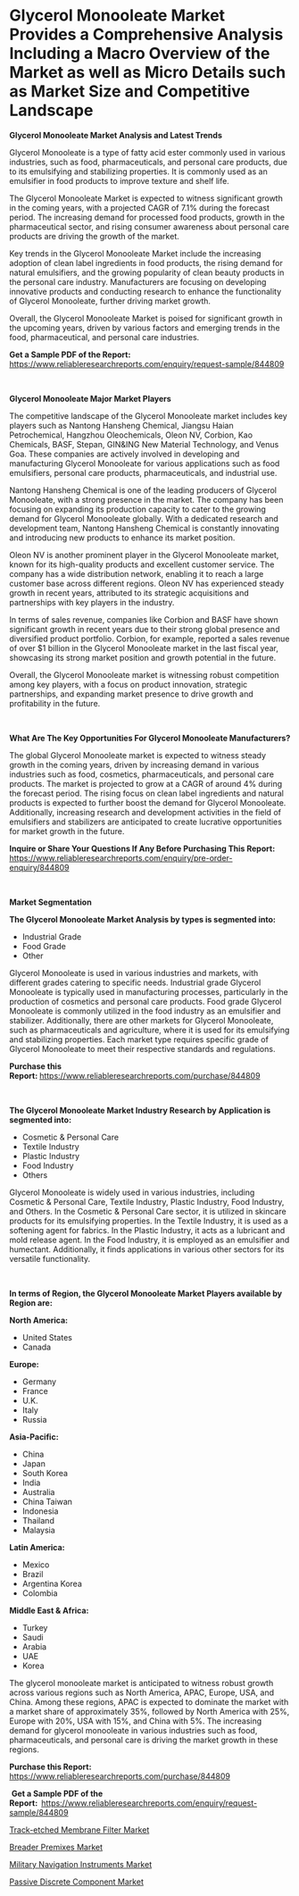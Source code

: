 <p><h1>Glycerol Monooleate Market Provides a Comprehensive Analysis Including a Macro Overview of the Market as well as Micro Details such as Market Size and Competitive Landscape</h1></p><p><strong>Glycerol Monooleate Market Analysis and Latest Trends</strong></p>
<p><p>Glycerol Monooleate is a type of fatty acid ester commonly used in various industries, such as food, pharmaceuticals, and personal care products, due to its emulsifying and stabilizing properties. It is commonly used as an emulsifier in food products to improve texture and shelf life.</p><p>The Glycerol Monooleate Market is expected to witness significant growth in the coming years, with a projected CAGR of 7.1% during the forecast period. The increasing demand for processed food products, growth in the pharmaceutical sector, and rising consumer awareness about personal care products are driving the growth of the market.</p><p>Key trends in the Glycerol Monooleate Market include the increasing adoption of clean label ingredients in food products, the rising demand for natural emulsifiers, and the growing popularity of clean beauty products in the personal care industry. Manufacturers are focusing on developing innovative products and conducting research to enhance the functionality of Glycerol Monooleate, further driving market growth.</p><p>Overall, the Glycerol Monooleate Market is poised for significant growth in the upcoming years, driven by various factors and emerging trends in the food, pharmaceutical, and personal care industries.</p></p>
<p><strong>Get a Sample PDF of the Report:&nbsp;</strong> <a href="https://www.reliableresearchreports.com/enquiry/request-sample/844809">https://www.reliableresearchreports.com/enquiry/request-sample/844809</a></p>
<p>&nbsp;</p>
<p><strong>Glycerol Monooleate Major Market Players</strong></p>
<p><p>The competitive landscape of the Glycerol Monooleate market includes key players such as Nantong Hansheng Chemical, Jiangsu Haian Petrochemical, Hangzhou Oleochemicals, Oleon NV, Corbion, Kao Chemicals, BASF, Stepan, GIN&ING New Material Technology, and Venus Goa. These companies are actively involved in developing and manufacturing Glycerol Monooleate for various applications such as food emulsifiers, personal care products, pharmaceuticals, and industrial use.</p><p>Nantong Hansheng Chemical is one of the leading producers of Glycerol Monooleate, with a strong presence in the market. The company has been focusing on expanding its production capacity to cater to the growing demand for Glycerol Monooleate globally. With a dedicated research and development team, Nantong Hansheng Chemical is constantly innovating and introducing new products to enhance its market position.</p><p>Oleon NV is another prominent player in the Glycerol Monooleate market, known for its high-quality products and excellent customer service. The company has a wide distribution network, enabling it to reach a large customer base across different regions. Oleon NV has experienced steady growth in recent years, attributed to its strategic acquisitions and partnerships with key players in the industry.</p><p>In terms of sales revenue, companies like Corbion and BASF have shown significant growth in recent years due to their strong global presence and diversified product portfolio. Corbion, for example, reported a sales revenue of over $1 billion in the Glycerol Monooleate market in the last fiscal year, showcasing its strong market position and growth potential in the future.</p><p>Overall, the Glycerol Monooleate market is witnessing robust competition among key players, with a focus on product innovation, strategic partnerships, and expanding market presence to drive growth and profitability in the future.</p></p>
<p>&nbsp;</p>
<p><strong>What Are The Key Opportunities For Glycerol Monooleate Manufacturers?</strong></p>
<p><p>The global Glycerol Monooleate market is expected to witness steady growth in the coming years, driven by increasing demand in various industries such as food, cosmetics, pharmaceuticals, and personal care products. The market is projected to grow at a CAGR of around 4% during the forecast period. The rising focus on clean label ingredients and natural products is expected to further boost the demand for Glycerol Monooleate. Additionally, increasing research and development activities in the field of emulsifiers and stabilizers are anticipated to create lucrative opportunities for market growth in the future.</p></p>
<p><strong>Inquire or Share Your Questions If Any Before Purchasing This Report:</strong> <a href="https://www.reliableresearchreports.com/enquiry/pre-order-enquiry/844809">https://www.reliableresearchreports.com/enquiry/pre-order-enquiry/844809</a></p>
<p>&nbsp;</p>
<p><strong>Market Segmentation</strong></p>
<p><strong>The Glycerol Monooleate Market Analysis by types is segmented into:</strong></p>
<p><ul><li>Industrial Grade</li><li>Food Grade</li><li>Other</li></ul></p>
<p><p>Glycerol Monooleate is used in various industries and markets, with different grades catering to specific needs. Industrial grade Glycerol Monooleate is typically used in manufacturing processes, particularly in the production of cosmetics and personal care products. Food grade Glycerol Monooleate is commonly utilized in the food industry as an emulsifier and stabilizer. Additionally, there are other markets for Glycerol Monooleate, such as pharmaceuticals and agriculture, where it is used for its emulsifying and stabilizing properties. Each market type requires specific grade of Glycerol Monooleate to meet their respective standards and regulations.</p></p>
<p><strong>Purchase this Report:&nbsp;</strong><a href="https://www.reliableresearchreports.com/purchase/844809">https://www.reliableresearchreports.com/purchase/844809</a></p>
<p>&nbsp;</p>
<p><strong>The Glycerol Monooleate Market Industry Research by Application is segmented into:</strong></p>
<p><ul><li>Cosmetic & Personal Care</li><li>Textile Industry</li><li>Plastic Industry</li><li>Food Industry</li><li>Others</li></ul></p>
<p><p>Glycerol Monooleate is widely used in various industries, including Cosmetic & Personal Care, Textile Industry, Plastic Industry, Food Industry, and Others. In the Cosmetic & Personal Care sector, it is utilized in skincare products for its emulsifying properties. In the Textile Industry, it is used as a softening agent for fabrics. In the Plastic Industry, it acts as a lubricant and mold release agent. In the Food Industry, it is employed as an emulsifier and humectant. Additionally, it finds applications in various other sectors for its versatile functionality.</p></p>
<p>&nbsp;</p>
<p><strong>In terms of Region, the Glycerol Monooleate Market Players available by Region are:</strong></p>
<p>
    <p> <strong> North America: </strong>
        <ul>
            <li>United States</li>
            <li>Canada</li>
        </ul>
        </p> 
    <p> <strong> Europe: </strong>
        <ul>
            <li>Germany</li>
            <li>France</li>
            <li>U.K.</li>
            <li>Italy</li>
            <li>Russia</li>
        </ul>
        </p> 
    <p> <strong> Asia-Pacific: </strong>
        <ul>
            <li>China</li>
            <li>Japan</li>
            <li>South Korea</li>
            <li>India</li>
            <li>Australia</li>
            <li>China Taiwan</li>
            <li>Indonesia</li>
            <li>Thailand</li>
            <li>Malaysia</li>
        </ul>
        </p> 
    <p> <strong> Latin America: </strong>
        <ul>
            <li>Mexico</li>
            <li>Brazil</li>
            <li>Argentina Korea</li>
            <li>Colombia</li>
        </ul>
        </p> 
    <p> <strong> Middle East & Africa: </strong>
        <ul>
            <li>Turkey</li>
            <li>Saudi</li>
            <li>Arabia</li>
            <li>UAE</li>
            <li>Korea</li>
        </ul>
    </p>
    </p>
<p><p>The glycerol monooleate market is anticipated to witness robust growth across various regions such as North America, APAC, Europe, USA, and China. Among these regions, APAC is expected to dominate the market with a market share of approximately 35%, followed by North America with 25%, Europe with 20%, USA with 15%, and China with 5%. The increasing demand for glycerol monooleate in various industries such as food, pharmaceuticals, and personal care is driving the market growth in these regions.</p></p>
<p><strong>Purchase this Report: </strong><a href="https://www.reliableresearchreports.com/purchase/844809">https://www.reliableresearchreports.com/purchase/844809</a></p>
<p>&nbsp;<strong>Get a Sample PDF of the Report:&nbsp;&nbsp;</strong><a href="https://www.reliableresearchreports.com/enquiry/request-sample/844809">https://www.reliableresearchreports.com/enquiry/request-sample/844809</a></p>
<p><strong></strong></p>
<p><p><a href="https://view.publitas.com/reportprime-1/track-etched-membrane-filter-market-research-report-unlocks-analysis-on-the-market-financial-status-market-size-and-market-revenue-upto-2030/">Track-etched Membrane Filter Market</a></p><p><a href="https://view.publitas.com/reportprime-1/breader-premixes-market-provides-a-comprehensive-analysis-including-a-macro-overview-of-the-market-as-well-as-micro-details-such-as-market-size-and-competitive-landscape/">Breader Premixes Market</a></p><p><a href="https://view.publitas.com/reportprime-1/military-navigation-instruments-market-analysis-and-market-size-global-industry-overview-market-segmentation-and-forecast-2023-to-2030/">Military Navigation Instruments Market</a></p><p><a href="https://iodized-pantydraco-05c.notion.site/Global-Passive-Discrete-Component-Market-by-Types-Applications-and-Major-Players-with-Regional-Gr-354c130ea90048cebb96dd6719cbc29a">Passive Discrete Component Market</a></p></p>